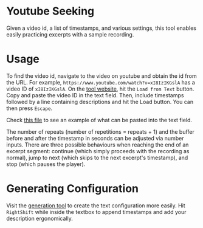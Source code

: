 # Youtube Seeking
Given a video id, a list of timestamps, and various settings, this tool enables easily practicing excerpts with a sample recording. 

# Usage
To find the video id, navigate to the video on youtube and obtain the id from the URL. For example, `https://www.youtube.com/watch?v=xI8IzIKGslA` has a video ID of `xI8IzIKGslA`. 
On the [tool website](https://tweoss.github.io/youtube-seeking/), hit the `Load from Text` button. Copy and paste the video ID in the text field. Then, include timestamps followed by a line containing descriptions and hit the Load button. You can then press `Escape`.

Check [this file](https://github.com/Tweoss/youtube-seeking/blob/master/examples/mendelssohn_4.txt) to see an example of what can be pasted into the text field. 

The number of repeats (number of repetitions = repeats + 1) and the buffer before and after the timestamp in seconds can be adjusted via number inputs. There are three possible behaviours when reaching the end of an excerpt segment: continue (which simply proceeds with the recording as normal), jump to next (which skips to the next excerpt's timestamp), and stop (which pauses the player).

# Generating Configuration

Visit the [generation tool](https://tweoss.github.io/youtube-seeking/generator.html) to create the text configuration more easily. Hit `RightShift` while inside the textbox to append timestamps and add your description ergonomically. 
